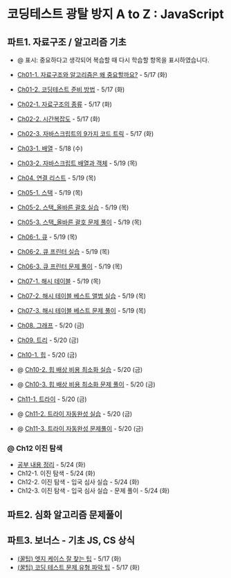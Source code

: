 # 코딩테스트 광탈 방지 A to Z : JavaScript

## 파트1. 자료구조 / 알고리즘 기초

- @ 표시: 중요하다고 생각되어 복습할 때 다시 학습할 항목을 표시하였습니다.

- [Ch01-1. 자료구조와 알고리즘은 왜 중요할까요?](./파트1/Ch01-1.md) - 5/17 (화)
- [Ch01-2. 코딩테스트 준비 방법](./파트1/Ch01-2.md) - 5/17 (화)
- [Ch02-1. 자료구조의 종류](./파트1/Ch02-1.md) - 5/17 (화)
- [Ch02-2. 시간복잡도](./파트1/Ch02-2.md) - 5/17 (화)
- [Ch02-3. 자바스크립트의 9가지 코드 트릭](./파트1/Ch02-3.md) - 5/17 (화)
- [Ch03-1. 배열](./파트1/Ch03-1.md) - 5/18 (수)
- [Ch03-2. 자바스크립트 배열과 객체](./파트1/Ch03-2.md) - 5/19 (목)
- [Ch04. 연결 리스트](./파트1/Ch04.md) - 5/19 (목)
- [Ch05-1. 스택](./파트1/Ch05-1.md) - 5/19 (목)
- [Ch05-2. 스택\_올바른 괄호 실습](./파트1/Ch05-2.md) - 5/19 (목)
- [Ch05-3. 스택\_올바른 괄호 문제 풀이](./파트1/Ch05-3.md) - 5/19 (목)
- [Ch06-1. 큐](./파트1/Ch06-1.md) - 5/19 (목)
- [Ch06-2. 큐 프린터 실습](./파트1/Ch06-2.md) - 5/19 (목)
- [Ch06-3. 큐 프린터 문제 풀이](./파트1/Ch06-3.md) - 5/19 (목)
- [Ch07-1. 해시 테이블](./파트1/Ch07-1.md) - 5/19 (목)
- [Ch07-2. 해시 테이블 베스트 앨범 실습](./파트1/Ch07-2.md) - 5/19 (목)
- [Ch07-3. 해시 테이블 베스트 문제 풀이](./파트1/Ch07-3.md) - 5/19 (목)
- [Ch08. 그래프](./파트1/Ch08.md) - 5/20 (금)
- [Ch09. 트리](./파트1/Ch09.md) - 5/20 (금)
- [Ch10-1. 힙](./파트1/Ch10-1.md) - 5/20 (금)
- @ [Ch10-2. 힙 배상 비용 최소화 실습](./파트1/Ch10-2.md) - 5/20 (금)
- @ [Ch10-3. 힙 배상 비용 최소화 문제 풀이](./파트1/Ch10-3.md) - 5/20 (금)
- [Ch11-1. 트라이](./파트1/Ch11-1.md) - 5/20 (금)
- @ [Ch11-2. 트라이 자동완성 실습](./파트1/Ch11-2.md) - 5/20 (금)
- @ [Ch11-3. 트라이 자동완성 문제풀이](./파트1/Ch11-3.md) - 5/20 (금)

### @ Ch12 이진 탐색

- [공부 내용 정리](./파트1/Ch12.md) - 5/24 (화)
- Ch12-1. 이진 탐색 - 5/24 (화)
- Ch12-2. 이진 탐색 - 입국 심사 실습 - 5/24 (화)
- Ch12-3. 이진 탐색 - 입국 심사 실습 - 문제 풀이 - 5/24 (화)

## 파트2. 심화 알고리즘 문제풀이

## 파트3. 보너스 - 기초 JS, CS 상식

- [(꿀팁) 엣지 케이스 잘 찾는 팁](./파트3/tip-edge-case.md) - 5/17 (화)
- [(꿀팁) 코딩 테스트 문제 유형 파악 팁](./파트3/tip-problem-reading.md) - 5/17 (화)
